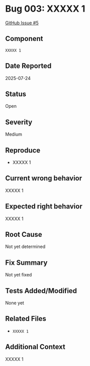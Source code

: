 # Bug 003: XXXXX 1

[GitHub Issue #5](https://github.com/JorgeRojo/slack-bitbucket-merge-control-chrome-extension/issues/5)

## Component

`XXXXX 1`

## Date Reported

2025-07-24

## Status

Open

## Severity

Medium

## Reproduce

- XXXXX 1

## Current wrong behavior

XXXXX 1

## Expected right behavior

XXXXX 1

## Root Cause

Not yet determined

## Fix Summary

Not yet fixed

## Tests Added/Modified

None yet

## Related Files

- `XXXXX 1`

## Additional Context

XXXXX 1

